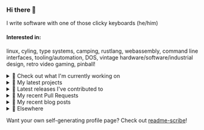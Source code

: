 ### Hi there 👋

I write software with one of those clicky keyboards (he/him)

#### Interested in:
linux, cyling, type systems, camping, rustlang, webassembly, command line interfaces, tooling/automation, DOS, vintage hardware/software/industrial design, retro video gaming, pinball!

<details><summary>👀 Check out what I'm currently working on</summary><br />

- [MetaMask/action-npm-publish](https://github.com/MetaMask/action-npm-publish) - GitHub Action to publish to NPM (3 days ago)
- [MetaMask/snaps-skunkworks](https://github.com/MetaMask/snaps-skunkworks) - Monorepo for Snaps dependencies. (3 days ago)
- [MetaMask/smart-transactions-controller](https://github.com/MetaMask/smart-transactions-controller) -  (4 days ago)
- [MetaMask/controllers](https://github.com/MetaMask/controllers) - Collection of platform-agnostic modules for creating secure data models for cryptocurrency wallets (1 week ago)
- [MetaMask/action-publish-release](https://github.com/MetaMask/action-publish-release) -  (2 weeks ago)
</details>

<details><summary>🌱 My latest projects</summary><br />

- [rickycodes/kitties](https://github.com/rickycodes/kitties) - micro site to browse CryptoKitties
- [rickycodes/pve-no-subscription](https://github.com/rickycodes/pve-no-subscription) - Proxmox VE No-Subscription Removal
- [rickycodes/ftse-rs](https://github.com/rickycodes/ftse-rs) - scrape and filter hl.co.uk market summaries
- [rickycodes/card](https://github.com/rickycodes/card) - npx business card built with rust targeting wasm
- [rickycodes/dat-proxy-browser](https://github.com/rickycodes/dat-proxy-browser) - Rough sketch of a decentralised (supporting DAT) mobile web browser built with react-native
</details>

<details><summary>🔭 Latest releases I've contributed to</summary><br />

- [MetaMask/metamask-extension](https://github.com/MetaMask/metamask-extension) ([v10.18.0](https://github.com/MetaMask/metamask-extension/releases/tag/v10.18.0), 2 days ago) - :globe_with_meridians: :electric_plug: The MetaMask browser extension enables browsing Ethereum blockchain enabled websites
- [MetaMask/snaps-skunkworks](https://github.com/MetaMask/snaps-skunkworks) ([v0.18.1](https://github.com/MetaMask/snaps-skunkworks/releases/tag/v0.18.1), 6 days ago) - Monorepo for Snaps dependencies.
- [MetaMask/smart-transactions-controller](https://github.com/MetaMask/smart-transactions-controller) ([v2.3.0](https://github.com/MetaMask/smart-transactions-controller/releases/tag/v2.3.0), 1 week ago) - 
- [MetaMask/action-publish-release](https://github.com/MetaMask/action-publish-release) ([v2.0.0](https://github.com/MetaMask/action-publish-release/releases/tag/v2.0.0), 2 weeks ago) - 
- [MetaMask/metamask-mobile](https://github.com/MetaMask/metamask-mobile) ([v5.3.0](https://github.com/MetaMask/metamask-mobile/releases/tag/v5.3.0), 2 weeks ago) - Mobile web browser providing access to websites that use the Ethereum blockchain
</details>

<details><summary>🔨 My recent Pull Requests</summary><br />

- [pin nvm to @1.3.0](https://github.com/MetaMask/metamask-mobile/pull/4700) on [MetaMask/metamask-mobile](https://github.com/MetaMask/metamask-mobile) (4 days ago)
- [housekeeping](https://github.com/MetaMask/action-npm-publish/pull/8) on [MetaMask/action-npm-publish](https://github.com/MetaMask/action-npm-publish) (5 days ago)
- [housekeeping](https://github.com/MetaMask/action-npm-publish/pull/7) on [MetaMask/action-npm-publish](https://github.com/MetaMask/action-npm-publish) (5 days ago)
- [Add config for `MetaMask/action-npm-publish`](https://github.com/MetaMask/smart-transactions-controller/pull/85) on [MetaMask/smart-transactions-controller](https://github.com/MetaMask/smart-transactions-controller) (1 week ago)
- [Add config for `MetaMask/action-npm-publish`](https://github.com/MetaMask/snaps-skunkworks/pull/626) on [MetaMask/snaps-skunkworks](https://github.com/MetaMask/snaps-skunkworks) (1 week ago)
</details>

<details><summary>📜 My recent blog posts</summary><br />

- [Publishing my Website to the peer-to-peer Web](//ricky.codes/blog/posts/publishing-to-the-peer-to-peer-web/) (3 years ago)
</details>

<details><summary>🔗 Elsewhere</summary><br />

- Web: https://ricky.codes
- Twitter: https://twitter.com/rickycodes
- Blog: https://ricky.codes/blog
</details>

Want your own self-generating profile page? Check out [readme-scribe](https://github.com/muesli/readme-scribe)!

